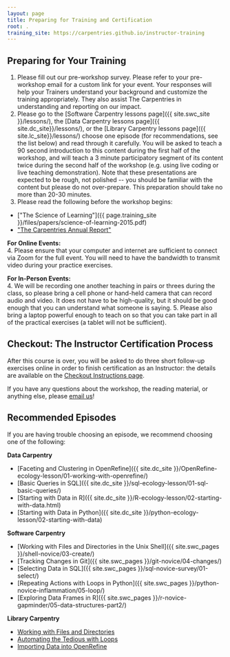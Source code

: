 ```yaml
---
layout: page
title: Preparing for Training and Certification
root: .
training_site: https://carpentries.github.io/instructor-training
---
```

## Preparing for Your Training
1. Please fill out our pre-workshop survey. Please refer to your pre-workshop email 
for a custom link for your event. Your responses will help your Trainers understand 
your background and customize the training appropriately. They also assist The Carpentries 
in understanding and reporting on our impact.
3. Please go to the [Software Carpentry lessons page]({{ site.swc_site }}/lessons/), 
the [Data Carpentry lessons page]({{ site.dc_site}}/lessons/), or the 
[Library Carpentry lessons page]({{ site.lc_site}}/lessons/) choose one episode 
(for recommendations, see the list below) and read through it carefully. 
You will be asked to teach a 90 second introduction to this content during 
the first half of the workshop, and will teach a 3 minute participatory segment 
of its content twice during the second half of the workshop (e.g. using live coding or live teaching demonstration). Note that these 
presentations are expected to be rough, not polished -- you should be familiar 
with the content but please do not over-prepare. This preparation should take no more than 20-30 minutes.
4. Please read the following before the workshop begins:
 * ["The Science of Learning"]({{ page.training_site }}/files/papers/science-of-learning-2015.pdf)
 * ["The Carpentries Annual Report"](https://carpentries.org/files/reports/2021%20Carpentries%20Annual%20Report_Final.pdf)
  
**For Online Events:**  
4\. Please ensure that your computer and internet are sufficient to connect via Zoom 
for the full event. You will need to have the bandwidth to transmit video during your practice exercises.
  
**For In-Person Events:**  
4\. We will be recording one another teaching in pairs or threes during the class, 
so please bring a cell phone or hand-held camera that can record audio and video. 
It does not have to be high-quality, but it should be good enough that you can understand what someone is saying.
5\. Please also bring a laptop powerful enough to teach on so that you can take part 
in all of the practical exercises (a tablet will not be sufficient).
  
## Checkout: The Instructor Certification Process
After this course is over, you will be asked to do three short follow-up exercises online 
in order to finish certification as an Instructor: the details are available on the [Checkout Instructions page](https://carpentries.github.io/instructor-training/checkout/index.html). 
  
If you have any questions about the workshop, the reading material, or anything else, please [email us](mailto:instructor.training@carpentries.org)!


Recommended Episodes
--------

If you are having trouble choosing an episode, we recommend choosing one of the following: 

**Data Carpentry**

* [Faceting and Clustering in OpenRefine]({{ site.dc_site }}/OpenRefine-ecology-lesson/01-working-with-openrefine/)
* [Basic Queries in SQL]({{ site.dc_site }}/sql-ecology-lesson/01-sql-basic-queries/)
* [Starting with Data in R]({{ site.dc_site }}/R-ecology-lesson/02-starting-with-data.html)
* [Starting with Data in Python]({{ site.dc_site }}/python-ecology-lesson/02-starting-with-data)

**Software Carpentry**

* [Working with Files and Directories in the Unix Shell]({{ site.swc_pages }}/shell-novice/03-create/)
* [Tracking Changes in Git]({{ site.swc_pages }}/git-novice/04-changes/)
* [Selecting Data in SQL]({{ site.swc_pages }}/sql-novice-survey/01-select/)
* [Repeating Actions with Loops in Python]({{ site.swc_pages }}/python-novice-inflammation/05-loop/)
* [Exploring Data Frames in R]({{ site.swc_pages }}/r-novice-gapminder/05-data-structures-part2/)

**Library Carpentry**

* [Working with Files and Directories](https://librarycarpentry.org/lc-shell/03-working-with-files-and-folders/index.html)  
* [Automating the Tedious with Loops](https://librarycarpentry.github.io/lc-shell/04-loops/index.html)
* [Importing Data into OpenRefine](https://librarycarpentry.org/lc-open-refine/02-importing-data/index.html)
